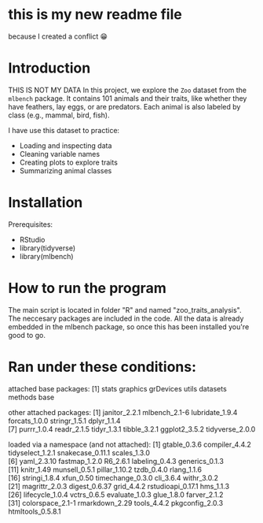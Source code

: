 # this is my new readme file
because I created a conflict 😁

# Introduction
THIS IS NOT MY DATA 
In this project, we explore the `Zoo` dataset from the `mlbench` package. 
It contains 101 animals and their traits, like whether they have feathers, lay eggs, or are predators. 
Each animal is also labeled by class (e.g., mammal, bird, fish).

I have use this dataset to practice:

- Loading and inspecting data
- Cleaning variable names
- Creating plots to explore traits
- Summarizing animal classes

# Installation
Prerequisites: 
* RStudio
* library(tidyverse)
* library(mlbench)

# How to run the program
The main script is located in folder "R" and named "zoo_traits_analysis".
The neccesary packages are included in the code. 
All the data is already embedded in the mlbench package, so once this has been installed you're good 
to go.

# Ran under these conditions: 
attached base packages:
[1] stats     graphics  grDevices utils     datasets  methods   base     

other attached packages:
 [1] janitor_2.2.1   mlbench_2.1-6   lubridate_1.9.4 forcats_1.0.0   stringr_1.5.1   dplyr_1.1.4    
 [7] purrr_1.0.4     readr_2.1.5     tidyr_1.3.1     tibble_3.2.1    ggplot2_3.5.2   tidyverse_2.0.0

loaded via a namespace (and not attached):
 [1] gtable_0.3.6      compiler_4.4.2    tidyselect_1.2.1  snakecase_0.11.1  scales_1.3.0     
 [6] yaml_2.3.10       fastmap_1.2.0     R6_2.6.1          labeling_0.4.3    generics_0.1.3   
[11] knitr_1.49        munsell_0.5.1     pillar_1.10.2     tzdb_0.4.0        rlang_1.1.6      
[16] stringi_1.8.4     xfun_0.50         timechange_0.3.0  cli_3.6.4         withr_3.0.2      
[21] magrittr_2.0.3    digest_0.6.37     grid_4.4.2        rstudioapi_0.17.1 hms_1.1.3        
[26] lifecycle_1.0.4   vctrs_0.6.5       evaluate_1.0.3    glue_1.8.0        farver_2.1.2     
[31] colorspace_2.1-1  rmarkdown_2.29    tools_4.4.2       pkgconfig_2.0.3   htmltools_0.5.8.1